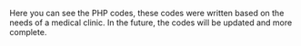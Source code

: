 Here you can see the PHP codes, these codes were written based on the needs of a medical clinic. In the future, the codes will be updated and more complete.

